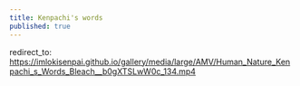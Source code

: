 ```yaml
---
title: Kenpachi's words
published: true
---
```


redirect_to: https://imlokisenpai.github.io/gallery/media/large/AMV/Human_Nature_Kenpachi_s_Words_Bleach__b0gXTSLwW0c_134.mp4
